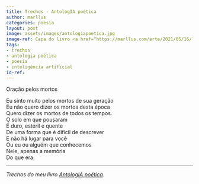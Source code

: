 ```yaml
---
title: Trechos - AntologIA poética
author: marllus
categories: poesia
layout: post
image: assets/images/antologiapoetica.jpg
image-ref: Capa do livro <a href="https://marllus.com/arte/2021/05/16/livro-antologia-poetica.html">AntologIA poética</a>
tags:
- trechos
- antologia poética
- poesia
- inteligência artificial
id-ref:
---
```


Oração pelos mortos<br>
 
Eu sinto muito pelos mortos de sua geração<br>
Eu não quero dizer os mortos desta época<br>
Quero dizer os mortos de todos os tempos.<br>
O solo em que pousaram<br>
É duro, estéril e quente<br>
De uma forma que é difícil de descrever<br>
E não há lugar para você<br>
Ou eu ou alguém que conhecemos<br>
Nele, apenas a memória<br>
Do que era.<br>

----
*Trechos do meu livro [AntologIA poética](https://marllus.com/arte/2021/05/16/livro-antologia-poetica.html).*
